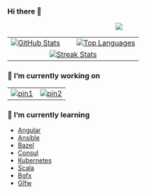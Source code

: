 ### Hi there 👋

<p align="center">
  <a href="https://github.com/tandpfun/skill-icons">
    <img src="https://skillicons.dev/icons?i=docker,py,cpp,java,ocaml,html,ts,mysql,mongodb,vscode,idea,git,linux" />
  </a>
</p>

<table align="center">
  <tr>
    <td width="50%">
      <a href="https://github.com/anuraghazra/github-readme-stats">
        <img src="https://github-readme-stats-arasgungore.vercel.app/api?username=fabaindaiz&hide_rank=true&show_icons=true&hide_border=true&count_private=true&custom_title=Github%20Stats" alt="GitHub Stats" />
      </a>
    </td>
    <td>
      <a href="https://github.com/anuraghazra/github-readme-stats">
        <img src="https://github-readme-stats-arasgungore.vercel.app/api/top-langs/?username=fabaindaiz&hide_border=true&langs_count=8&layout=compact&count_private=true" alt="Top Languages" />
      </a>
    </td>
  </tr>
  <tr>
    <td colspan=2 align="center">
      <a href="https://github.com/DenverCoder1/github-readme-streak-stats">
        <img src="https://github-readme-streak-stats.herokuapp.com?user=fabaindaiz&hide_border=true&background=f6f8fa&currStreakLabel=000000&date_format=j%20M%5B%20Y%5D" alt="Streak Stats" />
      </a>
    </td>
  </tr>
</table>

### 🔭 I’m currently working on

<table align="center">
  <tr>
    <td>
      <a href="https://github.com/fabaindaiz/corewars-compiler">
        <img src="https://github-readme-stats.vercel.app/api/pin/?username=fabaindaiz&repo=corewars-compiler&hide_border=true" alt="pin1" />
      </a>
    </td>
    <td>
      <a href="https://github.com/fabaindaiz/Spellsolver">
        <img src="https://github-readme-stats.vercel.app/api/pin/?username=fabaindaiz&repo=Spellsolver&hide_border=true" alt="pin2" />
      </a>
    </td>
  </tr>
</table>

### 🌱 I’m currently learning

- [Angular](https://github.com/angular/angular)
- [Ansible](https://github.com/ansible/ansible)
- [Bazel](https://github.com/bazelbuild/bazel/)
- [Consul](https://github.com/hashicorp/consul)
- [Kubernetes](https://github.com/kubernetes/kubernetes)
- [Scala](https://github.com/scala/scala)
- [Bgfx](https://github.com/bkaradzic/bgfx)
- [Glfw](https://github.com/glfw/glfw)


<!--
**fabaindaiz/fabaindaiz** is a ✨ _special_ ✨ repository because its `README.md` (this file) appears on your GitHub profile.

Here are some ideas to get you started:

- 👯 I’m looking to collaborate on ...
- 🤔 I’m looking for help with ...
- 💬 Ask me about ...
- 📫 How to reach me: ...
- 😄 Pronouns: ...
- ⚡ Fun fact: ...
-->
